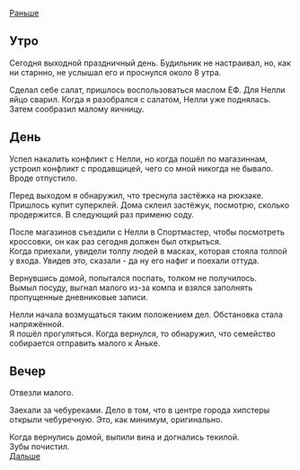 [Раньше](2020.04.30.md)  
## Утро
Сегодня выходной праздничный день. Будильник не настраивал, но, как ни старнно, не услышал его и проснулся около 8 утра.

Сделал себе салат, пришлось воспользоваться маслом ЕФ. Для Нелли яйцо сварил. Когда я разобрался с салатом, Нелли уже поднялась.  
Затем сообразил малому яичницу.
## День
Успел накалить конфликт с Нелли, но когда пошёл по магазиннам, устроил конфликт с продавщицей, чего со мной никогда не бывало. Вроде отпустило.

Перед выходом я обнаружил, что треснула застёжка на рюкзаке. Пришлось купит суперклей. Дома склеил застёжук, посмотрю, сколько продержится. В следующий раз применю соду.

После магазинов съездили с Нелли в Спортмастер, чтобы посмотреть кроссовки, он как раз сегодня должен был открыться.  
Когда приехали, увидели толпу людей в масках, которая стояла толпой у входа. Увидев это, сказали - да ну его нафиг и поехали оттуда.

Вернувшись домой, попытался поспать, толком не получилось.  
Вымыл посуду, выгнал малого из-за компа и взялся заполнять пропущенные дневниковые записи.

Нелли начала возмущаться таким положением дел. Обстановка стала напряжённой.  
Я пошёл прогуляться. Когда вернулся, то обнаружил, что семейство собирается отправить малого к Аньке.
## Вечер
Отвезли малого.

Заехали за чебуреками. Дело в том, что в центре города хипстеры открыли чебуречную. Это, как минимум, оригинально.

Когда вернулись домой, выпили вина и догнались текилой.  
Зубы почистил.  
[Дальше](2020.05.02.md)